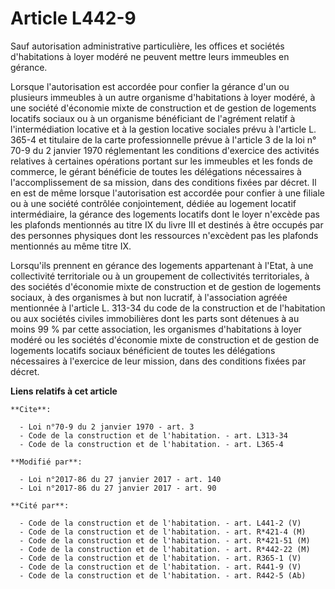 # Article L442-9

Sauf autorisation administrative particulière, les offices et sociétés d'habitations à loyer modéré ne peuvent mettre leurs
immeubles en gérance. 

Lorsque l'autorisation est accordée pour confier la gérance d'un ou plusieurs immeubles à un autre organisme d'habitations à
loyer modéré, à une société d'économie mixte de construction et de gestion de logements locatifs sociaux ou à un organisme
bénéficiant de l'agrément relatif à l'intermédiation locative et à la gestion locative sociales prévu à l'article L. 365-4 et
titulaire de la carte professionnelle prévue à l'article 3 de la loi n° 70-9 du 2 janvier 1970 réglementant les conditions
d'exercice des activités relatives à certaines opérations portant sur les immeubles et les fonds de commerce, le gérant
bénéficie de toutes les délégations nécessaires à l'accomplissement de sa mission, dans des conditions fixées par décret. Il
en est de même lorsque l'autorisation est accordée pour confier à une filiale ou à une société contrôlée conjointement,
dédiée au logement locatif intermédiaire, la gérance des logements locatifs dont le loyer n'excède pas les plafonds
mentionnés au titre IX du livre III et destinés à être occupés par des personnes physiques dont les ressources n'excèdent pas
les plafonds mentionnés au même titre IX. 

Lorsqu'ils prennent en gérance des logements appartenant à l'Etat, à une collectivité territoriale ou à un groupement de
collectivités territoriales, à des sociétés d'économie mixte de construction et de gestion de logements sociaux, à des
organismes à but non lucratif, à l'association agréée mentionnée à l'article L. 313-34 du code de la construction et de
l'habitation ou aux sociétés civiles immobilières dont les parts sont détenues à au moins 99 % par cette association, les
organismes d'habitations à loyer modéré ou les sociétés d'économie mixte de construction et de gestion de logements locatifs
sociaux bénéficient de toutes les délégations nécessaires à l'exercice de leur mission, dans des conditions fixées par
décret.

**Liens relatifs à cet article**

	**Cite**:

	  - Loi n°70-9 du 2 janvier 1970 - art. 3
	  - Code de la construction et de l'habitation. - art. L313-34
	  - Code de la construction et de l'habitation. - art. L365-4

	**Modifié par**:

	  - Loi n°2017-86 du 27 janvier 2017 - art. 140
	  - Loi n°2017-86 du 27 janvier 2017 - art. 90

	**Cité par**:

	  - Code de la construction et de l'habitation. - art. L441-2 (V)
	  - Code de la construction et de l'habitation. - art. R*421-4 (M)
	  - Code de la construction et de l'habitation. - art. R*421-51 (M)
	  - Code de la construction et de l'habitation. - art. R*442-22 (M)
	  - Code de la construction et de l'habitation. - art. R365-1 (V)
	  - Code de la construction et de l'habitation. - art. R441-9 (V)
	  - Code de la construction et de l'habitation. - art. R442-5 (Ab)
